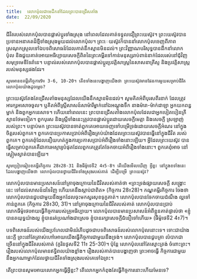 ```yaml
---
title:  លោកប៉ុលជាមេដឹកនាំដែលព្រះបានជ្រើសតាំង
date:  22/09/2020
---
```


ជីវិតរបស់លោកប៉ុលបានផ្លាស់ប្តូរទាំងស្រុង នៅពេលដែលគាត់ទទួលជឿព្រះយេស៊ូវ។ ព្រះយេស៊ូវបានប្រទានអនាគតដ៏ថ្មីទាំងស្រុងមួយដល់លោកប៉ុល។ ព្រះេយស៊ូវក៏បាននាំលោកប៉ុលចេញពីភាពស្រណុកស្រួលទៅឯបទពិសោធន៍ដែលគាត់នឹកស្មានមិនដល់។ ព្រះវិញ្ញាណបរិសុទ្ធបានដឹកនាំលោក ប៉ុល និងជួយគាត់អោយអធិប្បាយសេចក្តីពិតនៃព្រះគម្ពីរទៅកាន់មនុស្សរាប់ពាន់នាក់ដែលរស់នៅជំុវិញ សមុទ្រមេឌីទែរ៉ានេ។ បន្ទាល់របស់លោកប៉ុលបានផ្លាស់ប្តូរប្រវត្តិសាស្ត្រនៃសាសនាគ្រីស្ទ និងប្រវត្តិសាស្ត្រ របស់មនុស្សផងដែរ។

`សូមអានខគម្ពីរកិច្ចការ9៖ 3-6, 10-20។ តើខទាំងនេះបង្ហាញយើងថា ព្រះយេស៊ូវមានផែនការមួយសម្រាប់ជីវិតលោកប៉ុលយ៉ាងដូចម្តេច?`

ព្រះយេស៊ូវតែងតែជ្រើសតាំងមនុស្សដែលយើងនឹកស្មានមិនដល់។ សូមគិតអំពីបុរសពីរនាក់ ដែលត្រូវអារក្សអសោចចូល។ ឬគិតអំពីស្ត្រីសាសន៍សាម៉ារីម្នាក់នៅឯអណ្តូងទឹក នាងម៉ារា-ម៉ាក់ដាឡា អ្នកយកពន្ធម្នាក់ និងពួកអ្នកនេសាទ។ ហើយនៅពេលនេះ ព្រះបានជ្រើសតាំងលោកប៉ុលដែលជាអ្នកបៀតបៀនគ្រីស្ទានថែមទៀត។ ពួកបុរស និងស្ត្រីទាំងនេះត្រូវបានផ្លាស់ប្តូរដោយសេចក្តីមេត្តា និងសេចក្តី ស្រឡាញ់របស់ព្រះ។ បន្ទាប់មក ព្រះយេស៊ូវបានចាត់ពួកគេអោយចេញទៅបម្រើទ្រង់ដោយសេចក្តីអំណរ នៅក្នុងចិត្តរបស់ពួកគេ។ ពួកគេបានប្រកាសប្រាប់អំពីរឿងគ្រប់យ៉ាងដែលព្រះយេស៊ូវបានធ្វើនៅក្នុងជីវិត របស់ពួកគេ។ ពួកគេពុំដែលនឿយហត់ក្នុងការប្រកាសប្រាប់អំពីរឿងទាំងនោះឡើយ។ អ្វីដែលព្រះយេស៊ូវ បានធ្វើសម្រាប់ពួកគេគឺជាការអស្ចារ្យបំផុតដែលពួកគេត្រូវតែចែកចាយអំពីរឿងទាំងនោះ។ ពួកគេពុំអាច នៅស្ងៀមស្ងាត់បានឡើយ។

`សូមប្រៀបធៀបខគម្ពីរកិច្ចការ 28៖28-31 និងធីម៉ូថេទី2 4៖5-8។ តើយើងមើលឃើញ អ្វីខ្លះ នៅក្នុងខទាំងនេះដែលបង្ហាញយើងថា លោកប៉ុលបានថ្វាយជីវិតទាំងស្រុងរបស់គាត់ ដើម្បីបម្រើ ព្រះយេស៊ូវ?`

លោកប៉ុលបានមានប្រសាសន៍នៅគ្រាចុងក្រោយនៃជីវិតរបស់គាត់ថា «ព្រះទ្រង់ផ្សាយសេចក្តី សង្គ្រោះនេះ ទៅដល់សាសន៍ដទៃវិញ ហើយគេនឹងស្តាប់ជាពិត» (កិច្ចការ 28៖28)។ កណ្ឌគម្ពីរកិច្ចការ ចែងថា លោកប៉ុលបានជួបជាមួយនឹងអ្នកដែលចុះមកសួរសុខទុក្ខគាត់។ លោកប៉ុលបានចែកចាយដំណឹង ល្អទៅកាន់ពួកគេ (កិច្ចការ 28៖30, 31)។ នៅគ្រាចុងក្រោយនៃជីវិតរបស់គាត់ លោកប៉ុលបានប្រាប់ លោកធីម៉ូថេអោយធ្វើកិច្ចការរបស់គ្រូអធិប្បាយ។ លោកប៉ុលបានមានប្រសាសន៍អំពីខ្លួនគាត់ផ្ទាល់ថា «ខ្ញុំបានតយុទ្ធយ៉ាងល្អ ខ្ញុំបានរត់ប្រណាំងជាស្រេច ខ្ញុំបានរក្សាសេចក្តីជំនឿទៅហើយ» (ធីម៉ូថេទី2 4៖7)។

បទពិសោធន៍របស់យើងប្រហែលជាមិនរំភើបដូចជាបទពិសោធន៍របស់លោកប៉ុលនោះទេ។ ទោះជាយ៉ាងនេះក្តី ព្រះនៅតែត្រាស់ហៅអោយយើងធ្វើកិច្ចការជាមួយនឹងទ្រង់។ លោកប៉ុលបានជួបគ្រា លំបាកជាច្រើននៅក្នុងជីវិតរបស់គាត់ (កូរិនថូសទី2 11៖ 25-30)។ ប៉ុន្តែ លោកប៉ុលនៅតែស្មោះត្រង់ ចំពោះព្រះ។ រឿងរបស់លោកប៉ុលមានឥទ្ធិពលយ៉ាងខ្លាំង។ រឿងរបស់គាត់បានបង្ហាញថា ព្រះអាចធ្វើ កិច្ចការជាមួយនឹងអ្នកណាម្នាក់ដែលថ្វាយជីវិតទាំងស្រុងរបស់គេទៅឯព្រះ។

តើព្រះបានសូមអោយលោកអ្នកធ្វើអ្វីខ្លះ? តើលោកអ្នកកំពុងតែធ្វើកិច្ចការនោះហើយមែនទេ?
